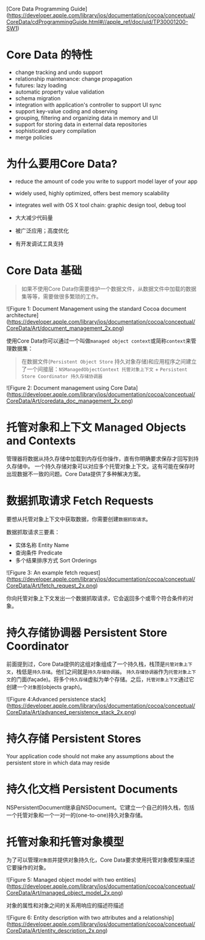 [Core Data Programming Guide]
(https://developer.apple.com/library/ios/documentation/cocoa/conceptual/CoreData/cdProgrammingGuide.html#//apple_ref/doc/uid/TP30001200-SW1)

Core Data 的特性
==================

>
- change tracking and undo support
- relationship maintenance: change propagation
- futures: lazy loading
- automatic property value validation
- schema migration
- integration with application's controller to support UI sync
- support key-value coding and observing
- grouping, filtering and organizing data in memory and UI
- support for storing data in external data repositories
- sophisticated query compilation
- merge policies

为什么要用Core Data?
=============================
>
- reduce the amount of code you write to support model layer of your app
- widely used, highly optimized, offers best memory scalability
- integrates well with OS X tool chain: graphic design tool, debug tool


- 大大减少代码量
- 被广泛应用；高度优化
- 有开发调试工具支持




Core Data 基础
====

> 如果不使用Core Data你需要维护一个数据文件，从数据文件中加载的数据集等等，需要做很多繁琐的工作。

![Figure 1: Document Management using the standard Cocoa document architecture]
(https://developer.apple.com/library/ios/documentation/cocoa/conceptual/CoreData/Art/document_management_2x.png)

使用Core Data你可以通过一个叫做`managed object context`或简称`context`来管理数据集：

> 在数据文件(`Persistent Object Store` 持久对象存储)和应用程序之间建立了一个间接层：`NSManagedObjectContext 托管对象上下文` + `Persistent Store Coordinator 持久存储协调器`

![Figure 2: Document management using Core Data]
(https://developer.apple.com/library/ios/documentation/cocoa/conceptual/CoreData/Art/coredata_doc_management_2x.png)


托管对象和上下文 Managed Objects and Contexts
====

管理器将数据从持久存储中加载到内存任你操作，直有你明确要求保存才回写到持久存储中。
一个持久存储对象可以对应多个托管对象上下文。这有可能在保存时出现数据不一致的问题。Core Data提供了多种解决方案。

数据抓取请求 Fetch Requests
====
要想从托管对象上下文中获取数据，你需要创建`数据抓取请求`。

数据抓取请求三要素：

- 实体名称 Entity Name
- 查询条件 Predicate
- 多个结果排序方式 Sort Orderings

![Figure 3: An example fetch request]
(https://developer.apple.com/library/ios/documentation/cocoa/conceptual/CoreData/Art/fetch_request_2x.png)

你向托管对象上下文发出一个数据抓取请求，它会返回多个或零个符合条件的对象。

持久存储协调器 Persistent Store Coordinator
====

前面提到过，Core Data提供的这组对象组成了一个持久栈，栈顶是`托管对象上下文`，栈低是`持久存储`。他们之间就是`持久存储协调器`。
`持久存储协调器`作为`托管对象上下文`的门面(façade)。将多个`持久存储`虚拟为单个存储。之后，`托管对象上下文`通过它创建一个`对象图`(objects graph)。

![Figure 4:Advanced persistence stack]
(https://developer.apple.com/library/ios/documentation/cocoa/conceptual/CoreData/Art/advanced_persistence_stack_2x.png)

持久存储 Persistent Stores
====

Your application code should not make any assumptions about the persistent store in which data may reside

持久化文档 Persistent Documents
====

NSPersistentDocument继承自NSDocument。它建立一个自己的持久栈，包括一个托管对象和一个一对一的(one-to-one)持久对象存储。

托管对象和托管对象模型
====

为了可以管理`对象图`并提供对象持久化，Core Data要求使用托管对象模型来描述它要操作的对象。

![Figure 5: Managed object model with two entities]
(https://developer.apple.com/library/ios/documentation/cocoa/conceptual/CoreData/Art/managed_object_model_2x.png)

对象的属性和对象之间的关系用响应的描述符描述

![Figure 6: Entity description with two attributes and a relationship]
(https://developer.apple.com/library/ios/documentation/cocoa/conceptual/CoreData/Art/entity_description_2x.png)




